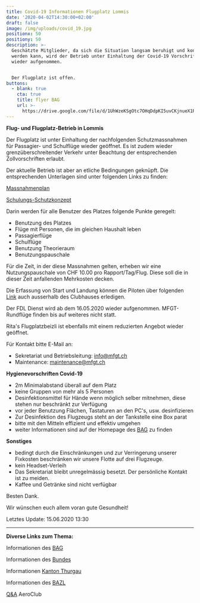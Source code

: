 ```yaml
---
title: Covid-19 Informationen Flugplatz Lommis
date: '2020-04-02T14:30:00+02:00'
draft: false
image: /img/uploads/covid_19.jpg
positionx: 50
positiony: 50
description: >-
  Geschätzte Mitglieder, da sich die Situation langsam beruhigt und kontrolliert
  werden kann, wird der Betrieb unter Einhaltung der Covid-19 Vorschriften
  wieder aufgenommen. 


  Der Flugplatz ist offen.
buttons:
  - blank: true
    cta: true
    title: flyer BAG
    url: >-
      https://drive.google.com/file/d/1UhWzeKSgOtc7OHqDdpKI5uvCKjnueX1R/view?usp=sharing
---
```

**Flug- und Flugplatz-Betrieb in Lommis**

Der Flugplatz ist unter Einhaltung der nachfolgenden Schutzmassnahmen für Passagier- und Schulflüge wieder geöffnet. Es ist zudem wieder grenzüberschreitender Verkehr unter Beachtung der entsprechenden Zollvorschriften erlaubt.

Der aktuelle Betrieb ist aber an etliche Bedingungen geknüpft. Die entsprechenden Unterlagen sind unter folgenden Links zu finden:

[Massnahmenplan](https://drive.google.com/file/d/1mXZU9r1LjBYGP3eomgIgONuOYwihhKiM/view?usp=sharing)

[Schulungs-Schutzkonzept](https://drive.google.com/file/d/1ULhThayPITM3WuwGOl60xhrhWFYvBEU2/view?usp=sharing)

Darin werden für alle Benutzer des Platzes folgende Punkte geregelt:

* Benutzung des Platzes
* Flüge mit Personen, die im gleichen Haushalt leben
* Passagierflüge
* Schulflüge
* Benutzung Theorieraum
* Benutzungspauschale

Für die Zeit, in der diese Massnahmen gelten, erheben wir eine Nutzungspauschale von CHF 10.00 pro Rapport/Tag/Flug. Diese soll die in dieser Zeit anfallenden Mehrkosten decken.

Die Erfassung von Start und Landung können die Piloten über folgenden [Link](https://flights.lszt.ch) auch ausserhalb des Clubhauses erledigen.

Der FDL Dienst wird ab dem 16.05.2020 wieder aufgenommen. MFGT-Rundflüge finden bis auf weiteres nicht statt.

Rita's Flugplatzbeizli ist ebenfalls mit einem reduzierten Angebot wieder geöffnet.

Für Kontakt bitte E-Mail an:

* Sekretariat und Betriebsleitung: <a href="mailto:info@mfgt.ch">info@mfgt.ch</a>
* Maintenance: <a href="mailto:maintenance@mfgt.ch">maintenance@mfgt.ch</a>

**Hygienevorschriften Covid-19**

* 2m Minimalabstand überall auf dem Platz
* keine Gruppen von mehr als 5 Personen
* Desinfektionsmittel für Hände wenn möglich selber mitnehmen, diese stehen nur beschränkt zur Verfügung
* vor jeder Benutzung Flächen, Tastaturen an den PC's, usw. desinfizieren
* Zur Desinfektion des Flugzeugs steht an der Tankstelle eine Box parat
* bitte mit den Mitteln effizient und effektiv umgehen
* weiter Informationen sind auf der Homepage des [BAG](https://bag-coronavirus.ch/) zu finden

**Sonstiges**

* bedingt durch die Einschränkungen und zur Verringerung unserer Fixkosten beschränken wir unsere Flotte auf drei Flugzeuge. 
* kein Headset-Verleih
* Das Sekretariat bleibt unregelmässig besetzt. Der persönliche Kontakt ist zu meiden.
* Kaffee und Getränke sind nicht verfügbar

Besten Dank.

Wir wünschen euch allem voran gute Gesundheit!

Letztes Update: 15.06.2020 13:30

<hr>

**Diverse Links zum Thema:**

Informationen des [BAG](https://www.bag.admin.ch/bag/de/home/krankheiten/ausbrueche-epidemien-pandemien/aktuelle-ausbrueche-epidemien/novel-cov/situation-schweiz-und-international.html)

Informationen des [Bundes](https://www.bag.admin.ch/bag/de/home/das-bag/aktuell/medienmitteilungen.msg-id-78948.html)

Informationen [Kanton Thurgau](https://www.tg.ch/news/fachdossier-coronavirus.html/10552)

Informationen des [BAZL](https://www.bazl.admin.ch/bazl/de/home/fachleute/corona_update.html)

[Q&A](https://www.aeroclub.ch/fragen-und-antworten-qa-zur-situation-covid-2019-fuer-die-leicht-und-sportaviatik/) AeroClub
